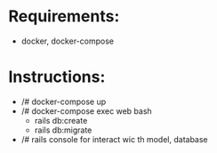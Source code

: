 # Requirements:
* docker, docker-compose
# Instructions:
* /# docker-compose up
* /# docker-compose exec web bash
    * rails db:create
    * rails db:migrate
* /# rails console for interact wic th model, database